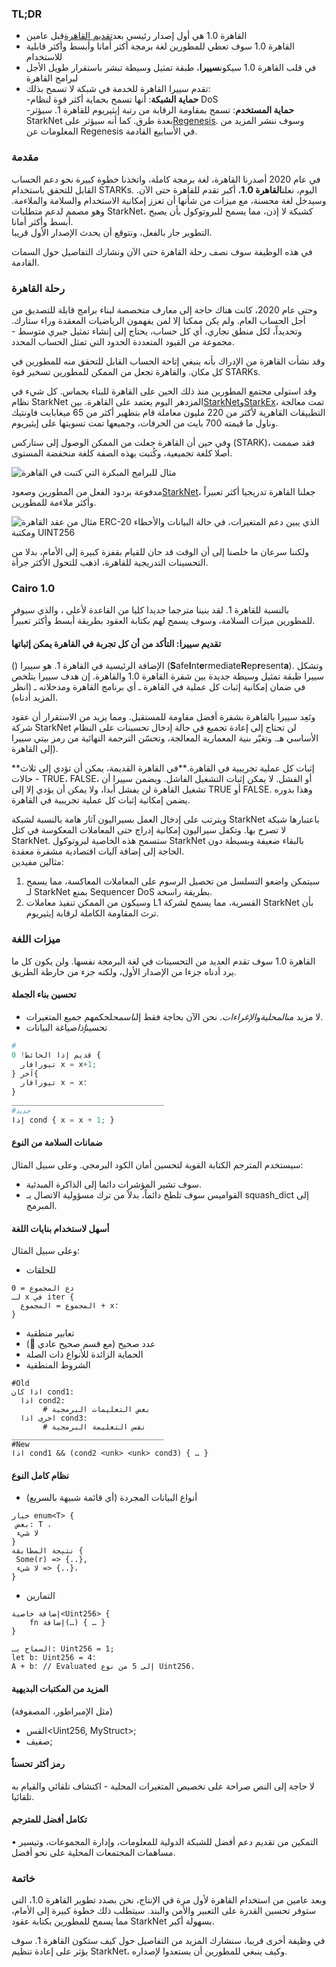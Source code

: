 ### TL;DR

* القاهرة 1.0 هي أول إصدار رئيسي بعد[تقديم القاهرة](https://medium.com/starkware/hello-cairo-3cb43b13b209)قبل عامين
* القاهرة 1.0 سوف تعطي للمطورين لغة برمجة أكثر أمانا وأبسط وأكثر قابلية للاستخدام
* في قلب القاهرة 1.0 سيكون**سييرا**، طبقة تمثيل وسيطة تبشر باستقرار طويل الأجل لبرامج القاهرة
* تقدم سييرا القاهرة للخدمة في شبكة لا تسمح بذلك:\
  -**حماية الشبكة**: أنها تسمح بحماية أكثر قوة لنظام DoS\
  -**حماية المستخدم**: تسمح بمقاومة الرقابة من رتبة إيثيريوم للقاهرة 1. سيؤثر StarkNet بعدة طرق. كما أنه سيؤثر على[Regenesis](https://medium.com/starkware/regenesis-starknets-no-sweat-state-reset-e296b12b80ae). وسوف ننشر المزيد من المعلومات عن Regenesis في الأسابيع القادمة.

### مقدمة

في عام 2020 أصدرنا القاهرة، لغة برمجة كاملة، واتخذنا خطوة كبيرة نحو دعم الحساب القابل للتحقق باستخدام STARKs. اليوم، نعلن**القاهرة 1.0**، أكبر تقدم للقاهرة حتى الآن. وسيدخل لغة محسنة، مع ميزات من شأنها أن تعزز إمكانية الاستخدام والسلامة والملاءمة. وهو مصمم لدعم متطلبات StarkNet، كشبكة لا إذن، مما يسمح للبروتوكول بأن يصبح أبسط وأكثر أمانا.\
التطوير جار بالفعل، ونتوقع أن يحدث الإصدار الأول قريبا.

في هذه الوظيفة سوف نصف رحلة القاهرة حتى الآن ونشارك التفاصيل حول السمات القادمة.

### رحلة القاهرة

وحتى عام 2020، كانت هناك حاجة إلى معارف متخصصة لبناء برامج قابلة للتصديق من أجل الحساب العام. ولم يكن ممكنا إلا لمن يفهمون الرياضيات المعقدة وراء ستارك. وتحديداً، لكل منطق تجاري، أي كل حساب، يحتاج إلى إنشاء تمثيل جبري متوسط - مجموعة من القيود المتعددة الحدود التي تمثل الحساب المحدد.

وقد نشأت القاهرة من الإدراك بأنه ينبغي إتاحة الحساب القابل للتحقق منه للمطورين في كل مكان. والقاهرة تجعل من الممكن للمطورين تسخير قوة STARKs.

وقد استولى مجتمع المطورين منذ ذلك الحين على القاهرة للبناء بحماس. كل شيء في نظام StarkNet المزدهر اليوم يعتمد على القاهرة. بين[StarkNet](https://starkware.co/starknet/)و[StarkEx](https://starkware.co/starkex/)، تمت معالجة التطبيقات القاهرية لأكثر من 220 مليون معاملة قام بتطهير أكثر من 65 ميغابايت فاونتيك وناول ما قيمته 700 بايت من الحرفات، وجميعها تمت تسويتها على إيثيريوم.

وفي حين أن القاهرة جعلت من الممكن الوصول إلى ستاركس (STARK)، فقد صممت أصلا كلغة تجميعية، وكُتبت بهذه الصفة كلغة منخفضة المستوى.

![مثال للبرامج المبكرة التي كتبت في القاهرة](/assets/cairocode_01.png "مثال للبرامج المبكرة التي كتبت في القاهرة")

مدفوعة بردود الفعل من المطورين وصعود[StarkNet](https://starkware.co/starknet/)، جعلنا القاهرة تدريجيا أكثر تعبيراً وأكثر ملاءمة للمطورين.

![مثال من عقد القاهرة ERC-20 الذي يبين دعم المتغيرات، في حالة البيانات والأخطاء ومكتبة UINT256](/assets/cairocode_02.png "مثال من عقد القاهرة ERC-20 الذي يبين دعم المتغيرات، في حالة البيانات والأخطاء ومكتبة UINT256")

ولكننا سرعان ما خلصنا إلى أن الوقت قد حان للقيام بقفزة كبيرة إلى الأمام، بدلا من التحسينات التدريجية للقاهرة، اذهب للتحول الأكثر جرأة.

### Cairo 1.0

بالنسبة للقاهرة 1. لقد بنينا مترجما جديدا كليا من القاعدة لأعلى ، والذي سيوفر للمطورين ميزات السلامة، وسوف يسمح لهم بكتابة العقود بطريقة أبسط وأكثر تعبيراً.

#### تقديم سييرا: التأكد من أن كل تجربة في القاهرة يمكن إثباتها

() الإضافة الرئيسية في القاهرة 1. هو سييرا (**S**afe**I**nt**e**rmediate**R**ep**r**esent**a**). وتشكل سييرا طبقة تمثيل وسيطة جديدة بين شفرة القاهرة 1.0 والقاهرة. إن هدف سييرا يتلخص في ضمان إمكانية إثبات كل عملية في القاهرة ـ أي برنامج القاهرة ومدخلاته ـ (انظر المزيد أدناه).

وتَعِد سييرا بالقاهرة بشفرة أفضل مقاومة للمستقبل. ومما يزيد من الاستقرار أن عقود شركة StarkNet لن تحتاج إلى إعادة تجميع في حالة إدخال تحسينات على النظام الأساسي هـ. وتغيّر بنية المعمارية المعالجة، وتحسّن الترجمة النهائية من رمز بيتي سييرا إلى القاهرة).

**إثبات كل عملية تجريبية في القاهرة.**في القاهرة القديمة، يمكن أن تؤدي إلى ثلاث حالات - TRUE، FALSE، أو الفشل. لا يمكن إثبات التشغيل الفاشل. ويضمن سييرا أن تشغيل القاهرة لن يفشل أبدا، ولا يمكن أن يؤدي إلا إلى TRUE أو FALSE. وهذا بدوره يضمن إمكانية إثبات كل عملية تجريبية في القاهرة.

ويترتب على إدخال العمل بسيراليون آثار هامة بالنسبة لشبكة StarkNet باعتبارها شبكة لا تصرح بها. وتكفل سيراليون إمكانية إدراج حتى المعاملات المعكوسة في كتل StarkNet. ستسمح هذه الخاصية لبروتوكول StarkNet بالبقاء ضعيفة وبسيطة دون الحاجة إلى إضافة آليات اقتصادية مشفرة معقدة.\
مثالين مفيدين:

1. سيتمكن واضعو التسلسل من تحصيل الرسوم على المعاملات المعاكسة، مما يسمح لـ StarkNet بمنع Sequencer DoS بطريقة راسخة.
2. وسيكون من الممكن تنفيذ معاملات L1 القسرية، مما يسمح لشركة StarkNet بأن ترث المقاومة الكاملة لرقابة إيثيريوم.

### **ميزات اللغة**

القاهرة 1.0 سوف تقدم العديد من التحسينات في لغة البرمجة نفسها. ولن يكون كل ما يرد أدناه جزءا من الإصدار الأول، ولكنه جزء من خارطة الطريق.

#### **تحسين بناء الجملة**

* لا مزيد من*المحلية*و*الإغراءات*. نحن الآن بحاجة فقط إلى*اسمح*لحكمهم جميع المتغيرات.
* تحسين*إذا*صياغة البيانات

```python
#
قديم إذا الحائط! 0 {
  تيورافار x = x+1;
} آخر{
  تيورافار x = x؛
}
__________________________________
#جديد
إذا cond { x = x + 1; }
```

#### **ضمانات السلامة من النوع**

سيستخدم المترجم الكتابة القوية لتحسين أمان الكود البرمجي. وعلى سبيل المثال:

* سوف تشير المؤشرات دائما إلى الذاكرة المبدئية.
* القواميس سوف تلطخ دائماً، بدلاً من ترك مسؤولية الاتصال بـ squash_dict إلى المبرمج.

#### **أسهل لاستخدام بنايات اللغة**

وعلى سبيل المثال:

* للحلقات

```
دع المجموع = 0
لـ x في iter {
  المجموع = المجموع + x؛
}
```

* تعابير منطقية
* عدد صحيح (مع قسم صحيح عادي 👯)
* الحماية الزائدة للأنواع ذات الصلة
* الشروط المنطقية

```
#Old
اذا كان cond1:
  اذا cond2:
       # بعض التعليمات البرمجية
  اخرى اذا cond3:
       # نفس التعليمة البرمجية
__________________________________
#New
اذا cond1 && (cond2 <unk> <unk> cond3) { … }
```

#### **نظام كامل النوع**

* أنواع البيانات المجردة (أي قائمة شبيهة بالسريع)

```
خيار enum<T> {
 بعض: T ،
 لا شيء
}
نتيجة المطابقة {
 Some(r) => {..},
 لا شيء => {..}،
}
```

* التمارين

```
إضافة خاصية<Uint256> {
    fn إضافة(…) { … }
}

السماح بـ: Uint256 = 1;
let b: Uint256 = 4؛
A + b؛ // Evaluated إلى 5 من نوع Uint256.
```

#### **المزيد من المكتبات البديهية**

(مثل الإمبراطور، المصفوفة)

* القس<Uint256, MyStruct>;
* صفيف<MyOtherStruct>;

#### **رمز أكثر تحسناً**

لا حاجة إلى النص صراحة على تخصيص المتغيرات المحلية - اكتشاف تلقائي والقيام به تلقائيا.

#### **تكامل أفضل للمترجم**

• التمكين من تقديم دعم أفضل للشبكة الدولية للمعلومات، وإدارة المجموعات، وتيسير مساهمات المجتمعات المحلية على نحو أفضل.

### **خاتمة**

وبعد عامين من استخدام القاهرة لأول مرة في الإنتاج، نحن بصدد تطوير القاهرة 1.0، التي ستوفر تحسين القدرة على التعبير والأمن والبند. سيتطلب ذلك خطوة كبيرة إلى الأمام، مما يسمح للمطورين بكتابة عقود StarkNet بسهولة أكبر.

في وظيفة أخرى قريبا، سنشارك المزيد من التفاصيل حول كيف ستكون القاهرة 1. سوف يؤثر على إعادة تنظيم StarkNet، وكيف ينبغي للمطورين أن يستعدوا لإصداره.